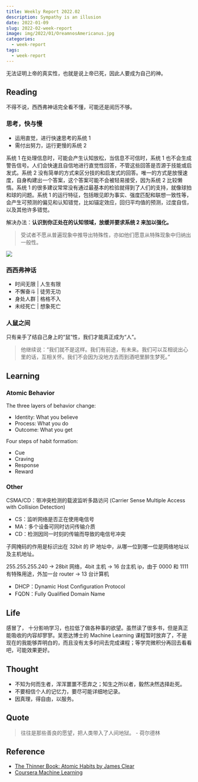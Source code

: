 ```yaml
---
title: Weekly Report 2022.02
description: Sympathy is an illusion
date: 2022-01-09
slug: 2022-02-week-report
image: img/2022/01/OreamnosAmericanus.jpg
categories:
  - week-report
tags:
  - week-report
---
```


无法证明上帝的真实性，也就是说上帝已死，因此人要成为自己的神。

## Reading

不得不说，西西弗神话完全看不懂，可能还是阅历不够。

### 思考，快与慢

- 运用直觉，进行快速思考的系统 1
- 需付出努力，运行更慢的系统 2

系统 1 在处理信息时，可能会产生认知放松，当信息不可信时，系统 1 也不会生成警告信号。人们会快速且自信地进行直觉性回答，不管这些回答是否源于技能或启发式。系统 2 没有简单的方式来区分技的和启发式的回答。唯一的方式是放慢速度，自身构建出一个答案，这个答案可能不会被轻易接受，因为系统 2 比较懒惰。系统 1 的很多建议常常没有通过最基本的检验就得到了人们的支持，就像球拍和球的问题。系统 1 的运行特征，包括眼见即为事实、强度匹配和联想一致性等，会产生可预测的偏见和认知错觉，比如锚定效应，回归平均值的预测，过度自信，以及其他许多错觉。

解决办法：**认识到你正处在的认知领域，放缓并要求系统 2 来加以强化。**

> 受试者不愿从普遍现象中推导出特殊性，亦如他们愿意从特殊现象中归纳出一般性。

![ ](img/2022/01/think-fast-slow.svg)

### 西西弗神话

- 时间无限 | 人生有限
- 不懈奋斗 | 徒劳无功
- 身处人群 | 格格不入
- 未经死亡 | 想象死亡

### 人鼠之间

只有亲手了结自己身上的“鼠”性，我们才能真正成为“人”。

> 他继续说：“我们就不是这样。我们有前途，有未来。我们可以互相说出心里的话，互相关怀。我们不会因为没地方去而到酒吧里醉生梦死。”

## Learning

### Atomic Behavior

The three layers of behavior change:

- Identity: What you believe
- Process: What you do
- Outcome: What you get

Four steps of habit formation:

- Cue
- Craving
- Response
- Reward

### Other

CSMA/CD：带冲突检测的载波监听多路访问 (Carrier Sense Multiple Access with Collision Detection)

- CS：监听网络是否正在使用电信号
- MA：多个设备可同时访问传输介质
- CD：检测因同一时刻的传输而导致的电信号冲突

子网掩码的作用是标识出在 32bit 的 IP 地址中，从哪一位到哪一位是网络地址以及主机地址。

255.255.255.240 -> 28bit 网络，4bit 主机 -> 16 台主机 ip，由于 0000 和 1111 有特殊用途，外加一台 router -> 13 台计算机

- DHCP：Dynamic Host Configuration Protocol
- FQDN：Fully Qualified Domain Name

## Life

感冒了， 十分影响学习，也拉低了做各种事的欲望。虽然读了很多书，但是真正能吸收的内容却寥寥。吴恩达博士的 Machine Learning 课程暂时放弃了，不是现在的我能够弄明白的，而且没有太多时间去完成课程；等学完微积分再回去看看吧，可能效果更好。

## Thought

- 不知为何而生者，浑浑噩噩不愿弃之；知生之所以者，毅然决然选择赴死。
- 不要相信个人的记忆力，要尽可能详细地记录。
- 因真理，得自由，以服务。

## Quote

> 往往是那些善良的愿望，把人类带入了人间地狱。 - 荷尔德林

## Reference

- [The Thinner Book: Atomic Habits by James Clear](https://www.chrisbehan.ca/posts/atomic-habits)
- [Coursera Machine Learning](https://www.coursera.org/learn/machine-learning)
